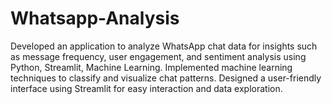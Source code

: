 # Whatsapp-Analysis
Developed an application to analyze WhatsApp chat data for insights such as message frequency, user 
engagement, and sentiment analysis using Python, Streamlit, Machine Learning. 
Implemented machine learning techniques to classify and visualize chat patterns. 
Designed a user-friendly interface using Streamlit for easy interaction and data exploration. 
